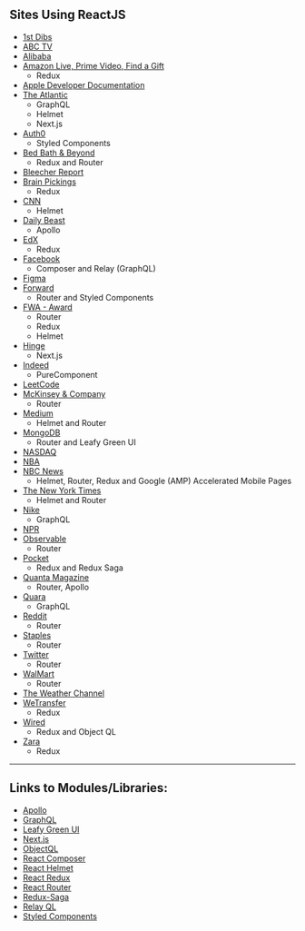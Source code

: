 ## Sites Using ReactJS
* [1st Dibs](https://www.1stdibs.com)
* [ABC TV](https://abc.com)
* [Alibaba](https://alibaba.com)
* [Amazon Live, Prime Video, Find a Gift](https://www.amazon.com/)
  * Redux
* [Apple Developer Documentation](https://developer.apple.com/documentation/)
* [The Atlantic](https://www.theatlantic.com/)
  * GraphQL
  * Helmet
  * Next.js
* [Auth0](https://auth0.com)
  * Styled Components
* [Bed Bath & Beyond](https://www.bedbathandbeyond.com/)
  * Redux and Router
* [Bleecher Report](https://bleacherreport.com/)
* [Brain Pickings](https://www.brainpickings.org)
  * Redux
* [CNN](https://www.cnn.com/)
  * Helmet
* [Daily Beast](https://www.thedailybeast.com)
  * Apollo
* [EdX](http://edx.org)
  * Redux
* [Facebook](https://www.facebook.com/)
  * Composer and Relay (GraphQL)
* [Figma](https://www.figma.com)
* [Forward](https://goforward.com/)
  * Router and Styled Components
* [FWA - Award](https://thefwa.com/)
  * Router
  * Redux
  * Helmet
* [Hinge](https://hinge.co/)
  * Next.js
* [Indeed](https://indeed.com)
  * PureComponent
* [LeetCode](https://www.leetcode.com/)
* [McKinsey & Company](https://www.mckinsey.com/)
  * Router
* [Medium](http://www.medium.com)
  * Helmet and Router
* [MongoDB](https://mongodb.com)
  * Router and Leafy Green UI
* [NASDAQ](https://nasdaq.com)
* [NBA](https://nba.com)
* [NBC News](https://www.nbcnews.com/)
  * Helmet, Router, Redux and Google (AMP) Accelerated Mobile Pages
* [The New York Times](https://www.nytimes.com/)
  * Helmet and Router
* [Nike](https://nike.com)
  * GraphQL
* [NPR](http://npr.org)
* [Observable](https://observablehq.com/)
  * Router
* [Pocket](https://www.getpocket.com)
  * Redux and Redux Saga
* [Quanta Magazine](https://www.quantamagazine.org)
  * Router, Apollo
* [Quara](https://www.quora.com/)
  * GraphQL
* [Reddit](https://www.reddit.com/)
  * Router
* [Staples](https://www.staples.com/)
  * Router
* [Twitter](https://twitter.com/)
  * Router
* [WalMart](https://www.walmart.com)
  * Router
* [The Weather Channel](https://weather.com)
* [WeTransfer](https://wetransfer.com/)
  * Redux 
* [Wired](https://wired.com)
  * Redux and Object QL
* [Zara](https://www.zara.com)
  * Redux


-----

## Links to Modules/Libraries:

* [Apollo](https://www.apollographql.com/docs/react/)
* [GraphQL](https://graphql.org)
* [Leafy Green UI](https://github.com/mongodb/leafygreen-ui)
* [Next.js](https://nextjs.org)
* [ObjectQL](https://www.npmjs.com/package/objectql)
* [React Composer](https://www.npmjs.com/package/react-composer)
* [React Helmet](https://github.com/nfl/react-helmet)
* [React Redux](https://react-redux.js.org)
* [React Router](https://reacttraining.com/react-router/)
* [Redux-Saga](https://redux-saga.js.org)
* [Relay QL](https://relay.dev)
* [Styled Components](https://styled-components.com)
